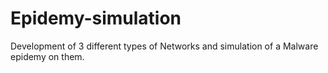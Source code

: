 # Epidemy-simulation
Development of 3 different types of Networks and simulation of a Malware epidemy on them.
